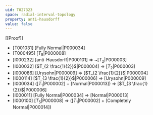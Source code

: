 ```yaml
---
uid: T027323
space: radial-interval-topology
property: anti-hausdorff
value: false
---
```

[[Proof]]

* [T001031] [Fully Normal|P000034]
* [T000495] [$T_5$|P000008]
* [I000232] [anti-Hausdorff|P000101] => ~[$T_2$|P000003]
* [I000032] [$T_{2 \frac{1}{2}}$|P000004] => [$T_2$|P000003]
* [I000086] [Urysohn|P000009] => [$T_{2 \frac{1}{2}}$|P000004]
* [I000114] [$T_{3 \frac{1}{2}}$|P000006] => [Urysohn|P000009]
* [I000034] ([$T_1$|P000002] + [Normal|P000013]) => [$T_{3 \frac{1}{2}}$|P000006]
* [I000011] [Fully Normal|P000034] => [Normal|P000013]
* [I000100] [$T_5$|P000008] => ([$T_1$|P000002] + [Completely Normal|P000014])


